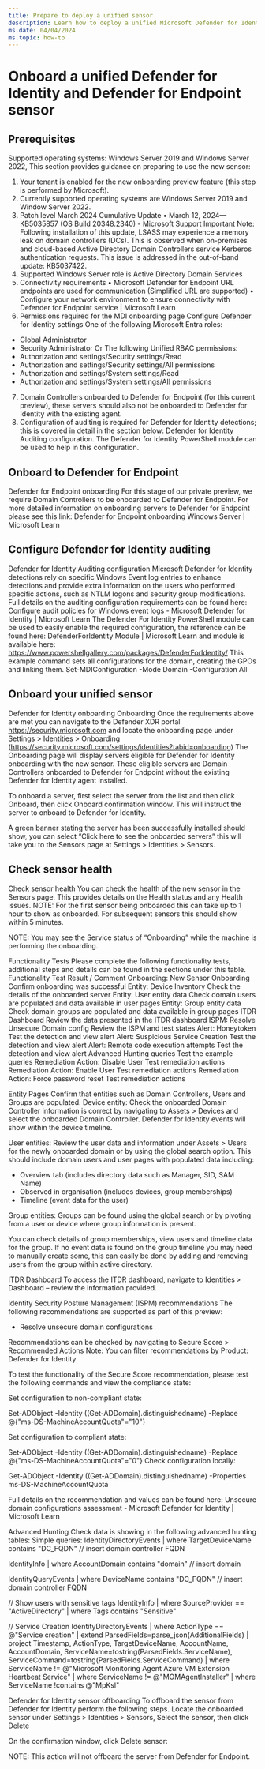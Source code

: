 ```yaml
---
title: Prepare to deploy a unified sensor
description: Learn how to deploy a unified Microsoft Defender for Identity and Microsoft Defender for Endpoint sensor.
ms.date: 04/04/2024
ms.topic: how-to
---
```


# Onboard a unified Defender for Identity and Defender for Endpoint sensor


## Prerequisites

Supported operating systems: Windows Server 2019 and Windows Server 2022, 
This section provides guidance on preparing to use the new sensor:
1.	Your tenant is enabled for the new onboarding preview feature (this step is performed by Microsoft).
2.	Currently supported operating systems are Windows Server 2019 and Window Server 2022.
3.	Patch level March 2024 Cumulative Update
•	March 12, 2024—KB5035857 (OS Build 20348.2340) - Microsoft Support
Important Note: Following installation of this update, LSASS may experience a memory leak on domain controllers (DCs). This is observed when on-premises and cloud-based Active Directory Domain Controllers service Kerberos authentication requests. This issue is addressed in the out-of-band update: KB5037422.
4.	Supported Windows Server role is Active Directory Domain Services
5.	Connectivity requirements
•	Microsoft Defender for Endpoint URL endpoints are used for communication (Simplified URL are supported)
•	Configure your network environment to ensure connectivity with Defender for Endpoint service | Microsoft Learn
6.	Permissions required for the MDI onboarding page
Configure Defender for Identity settings	One of the following Microsoft Entra roles:
- Global Administrator
- Security Administrator
Or
The following Unified RBAC permissions:
- Authorization and settings/Security settings/Read
- Authorization and settings/Security settings/All permissions
- Authorization and settings/System settings/Read
- Authorization and settings/System settings/All permissions

7.	Domain Controllers onboarded to Defender for Endpoint (for this current preview), these servers should also not be onboarded to Defender for Identity with the existing agent.
8.	Configuration of auditing is required for Defender for Identity detections; this is covered in detail in the section below: Defender for Identity Auditing configuration. The Defender for Identity PowerShell module can be used to help in this configuration.

## Onboard to Defender for Endpoint

Defender for Endpoint onboarding 
For this stage of our private preview, we require Domain Controllers to be onboarded to Defender for Endpoint. For more detailed information on onboarding servers to Defender for Endpoint please see this link: Defender for Endpoint onboarding Windows Server | Microsoft Learn

## Configure Defender for Identity auditing

Defender for Identity Auditing configuration 
Microsoft Defender for Identity detections rely on specific Windows Event log entries to enhance detections and provide extra information on the users who performed specific actions, such as NTLM logons and security group modifications. Full details on the auditing configuration requirements can be found here: Configure audit policies for Windows event logs - Microsoft Defender for Identity | Microsoft Learn
The Defender For Identity PowerShell module can be used to easily enable the required configuration, the reference can be found here: DefenderForIdentity Module | Microsoft Learn and module is available here: https://www.powershellgallery.com/packages/DefenderForIdentity/ 
This example command sets all configurations for the domain, creating the GPOs and linking them.
Set-MDIConfiguration -Mode Domain -Configuration All

## Onboard your unified sensor
Defender for Identity onboarding
Onboarding
Once the requirements above are met you can navigate to the Defender XDR portal https://security.microsoft.com and locate the onboarding page under Settings > Identities > Onboarding (https://security.microsoft.com/settings/identities?tabid=onboarding)
The Onboarding page will display servers eligible for Defender for Identity onboarding with the new sensor. These eligible servers are Domain Controllers onboarded to Defender for Endpoint without the existing Defender for Identity agent installed.
 
To onboard a server, first select the server from the list and then click Onboard, then click Onboard confirmation window. This will instruct the server to onboard to Defender for Identity.
 
 
A green banner stating the server has been successfully installed should show, you can select “Click here to see the onboarded servers” this will take you to the Sensors page at Settings > Identities > Sensors.

## Check sensor health

Check sensor health
You can check the health of the new sensor in the Sensors page. This provides details on the Health status and any Health issues.
NOTE: For the first sensor being onboarded this can take up to 1 hour to show as onboarded. For subsequent sensors this should show within 5 minutes.
 
NOTE: You may see the Service status of “Onboarding” while the machine is performing the onboarding.

Functionality Tests
Please complete the following functionality tests, additional steps and details can be found in the sections under this table.
Functionality Test	Result / Comment
Onboarding: New Sensor Onboarding	Confirm onboarding was successful
Entity: Device Inventory	Check the details of the onboarded server
Entity: User entity data	Check domain users are populated and data available in user pages
Entity: Group entity data	Check domain groups are populated and data available in group pages
ITDR Dashboard	Review the data presented in the ITDR dashboard
ISPM: Resolve Unsecure Domain config
Review the ISPM and test states
Alert: Honeytoken	Test the detection and view alert
Alert: Suspicious Service Creation	Test the detection and view alert
Alert: Remote code execution attempts	Test the detection and view alert
Advanced Hunting queries	Test the example queries 
Remediation Action: Disable User	Test remediation actions
Remediation Action: Enable User	Test remediation actions
Remediation Action: Force password reset	Test remediation actions

Entity Pages
Confirm that entities such as Domain Controllers, Users and Groups are populated.
Device entity:
Check the onboarded Domain Controller information is correct by navigating to Assets > Devices and select the onboarded Domain Controller. Defender for Identity events will show within the device timeline.
 
User entities:
Review the user data and information under Assets > Users for the newly onboarded domain or by using the global search option. This should include domain users and user pages with populated data including:
-	Overview tab (includes directory data such as Manager, SID, SAM Name)
-	Observed in organisation (includes devices, group memberships)
-	Timeline (event data for the user)
 

Group entities:
Groups can be found using the global search or by pivoting from a user or device where group information is present. 
 
You can check details of group memberships, view users and timeline data for the group.
If no event data is found on the group timeline you may need to manually create some, this can easily be done by adding and removing users from the group within active directory. 
 

ITDR Dashboard
To access the ITDR dashboard, navigate to Identities > Dashboard – review the information provided.
 

Identity Security Posture Management (ISPM) recommendations
The following recommendations are supported as part of this preview:
-	Resolve unsecure domain configurations

Recommendations can be checked by navigating to Secure Score > Recommended Actions
Note: You can filter recommendations by Product: Defender for Identity

 

To test the functionality of the Secure Score recommendation, please test the following commands and view the compliance state:

Set configuration to non-compliant state:

Set-ADObject -Identity ((Get-ADDomain).distinguishedname) -Replace @{"ms-DS-MachineAccountQuota"="10"}

Set configuration to compliant state:

Set-ADObject -Identity ((Get-ADDomain).distinguishedname) -Replace @{"ms-DS-MachineAccountQuota"="0"}
Check configuration locally:

Get-ADObject -Identity ((Get-ADDomain).distinguishedname) -Properties ms-DS-MachineAccountQuota

Full details on the recommendation and values can be found here: Unsecure domain configurations assessment - Microsoft Defender for Identity | Microsoft Learn

Advanced Hunting
Check data is showing in the following advanced hunting tables:
Simple queries:
IdentityDirectoryEvents
| where TargetDeviceName contains "DC_FQDN" // insert domain controller FQDN

IdentityInfo 
| where AccountDomain contains "domain" // insert domain

IdentityQueryEvents 
| where DeviceName contains "DC_FQDN" // insert domain controller FQDN

// Show users with sensitive tags
IdentityInfo
| where SourceProvider == "ActiveDirectory"
| where Tags contains "Sensitive"

// Service Creation
IdentityDirectoryEvents
| where ActionType == @"Service creation"
| extend ParsedFields=parse_json(AdditionalFields)
| project Timestamp, ActionType, TargetDeviceName, AccountName, AccountDomain, ServiceName=tostring(ParsedFields.ServiceName), ServiceCommand=tostring(ParsedFields.ServiceCommand)
| where ServiceName != @"Microsoft Monitoring Agent Azure VM Extension Heartbeat Service"
| where ServiceName != @"MOMAgentInstaller"
| where ServiceName !contains @"MpKsl"

Defender for Identity sensor offboarding
To offboard the sensor from Defender for Identity perform the following steps. 
Locate the onboarded sensor under Settings > Identities > Sensors, Select the sensor, then click Delete
 
On the confirmation window, click Delete sensor:
 
NOTE: This action will not offboard the server from Defender for Endpoint.
